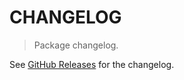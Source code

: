 # CHANGELOG

> Package changelog.

See [GitHub Releases](https://github.com/stdlib-js/math/releases) for the changelog.